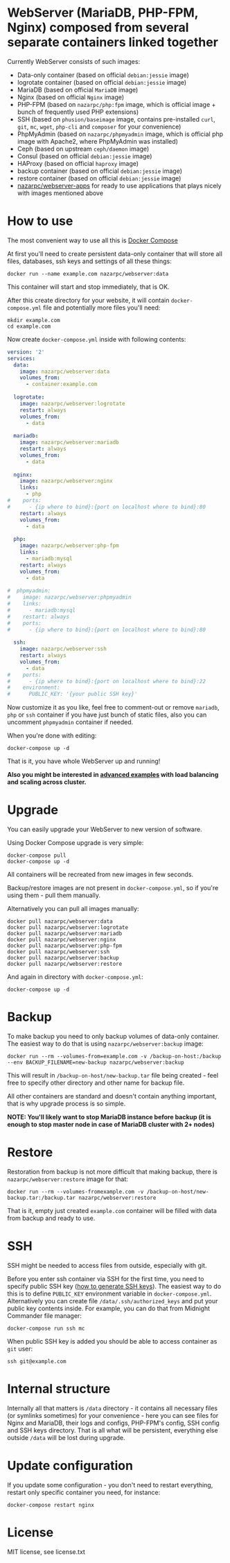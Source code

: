 # WebServer (MariaDB, PHP-FPM, Nginx) composed from several separate containers linked together
Currently WebServer consists of such images:
* Data-only container (based on official `debian:jessie` image)
* logrotate container (based on official `debian:jessie` image)
* MariaDB (based on official `MariaDB` image)
* Nginx (based on official `Nginx` image)
* PHP-FPM (based on `nazarpc/php:fpm` image, which is official image + bunch of frequently used PHP extensions)
* SSH (based on `phusion/baseimage` image, contains pre-installed `curl`, `git`, `mc`, `wget`, `php-cli` and `composer` for your convenience)
* PhpMyAdmin (based on `nazarpc/phpmyadmin` image, which is official php image with Apache2, where PhpMyAdmin was installed)
* Ceph (based on upstream `ceph/daemon` image)
* Consul (based on official `debian:jessie` image)
* HAProxy (based on official `haproxy` image)
* backup container (based on official `debian:jessie` image)
* restore container (based on official `debian:jessie` image)
* [nazarpc/webserver-apps](https://github.com/nazar-pc/docker-webserver-apps) for ready to use applications that plays nicely with images mentioned above

# How to use
The most convenient way to use all this is [Docker Compose](https://docs.docker.com/compose/)

At first you'll need to create persistent data-only container that will store all files, databases, ssh keys and settings of all these things:
```
docker run --name example.com nazarpc/webserver:data
```

This container will start and stop immediately, that is OK.

After this create directory for your website, it will contain `docker-compose.yml` file and potentially more files you'll need:
```
mkdir example.com
cd example.com
```

Now create `docker-compose.yml` inside with following contents:

```yml
version: '2'
services:
  data:
    image: nazarpc/webserver:data
    volumes_from:
      - container:example.com
  
  logrotate:
    image: nazarpc/webserver:logrotate
    restart: always
    volumes_from:
      - data
  
  mariadb:
    image: nazarpc/webserver:mariadb
    restart: always
    volumes_from:
      - data
  
  nginx:
    image: nazarpc/webserver:nginx
    links:
      - php
#    ports:
#      - {ip where to bind}:{port on localhost where to bind}:80
    restart: always
    volumes_from:
      - data
  
  php:
    image: nazarpc/webserver:php-fpm
    links:
      - mariadb:mysql
    restart: always
    volumes_from:
      - data
  
#  phpmyadmin:
#    image: nazarpc/webserver:phpmyadmin
#    links:
#      - mariadb:mysql
#    restart: always
#    ports:
#      - {ip where to bind}:{port on localhost where to bind}:80
  
  ssh:
    image: nazarpc/webserver:ssh
    restart: always
    volumes_from:
      - data
#    ports:
#      - {ip where to bind}:{port on localhost where to bind}:22
#    environment:
#      PUBLIC_KEY: '{your public SSH key}'
```

Now customize it as you like, feel free to comment-out or remove `mariadb`, `php` or `ssh` container if you have just bunch of static files, also you can uncomment `phpmyadmin` container if needed.

When you're done with editing:
```
docker-compose up -d
```

That is it, you have whole WebServer up and running!

**Also you might be interested in [advanced examples](docs/advanced.md) with load balancing and scaling across cluster.**

# Upgrade
You can easily upgrade your WebServer to new version of software.

Using Docker Compose upgrade is very simple:
```
docker-compose pull
docker-compose up -d
```
All containers will be recreated from new images in few seconds.

Backup/restore images are not present in `docker-compose.yml`, so if you're using them - pull them manually.

Alternatively you can pull all images manually:
```
docker pull nazarpc/webserver:data
docker pull nazarpc/webserver:logrotate
docker pull nazarpc/webserver:mariadb
docker pull nazarpc/webserver:nginx
docker pull nazarpc/webserver:php-fpm
docker pull nazarpc/webserver:ssh
docker pull nazarpc/webserver:backup
docker pull nazarpc/webserver:restore
```

And again in directory with `docker-compose.yml`:
```
docker-compose up -d
```

# Backup
To make backup you need to only backup volumes of data-only container. The easiest way to do that is using `nazarpc/webserver:backup` image:
```
docker run --rm --volumes-from=example.com -v /backup-on-host:/backup --env BACKUP_FILENAME=new-backup nazarpc/webserver:backup
```

This will result in `/backup-on-host/new-backup.tar` file being created - feel free to specify other directory and other name for backup file.

All other containers are standard and doesn't contain anything important, that is why upgrade process is so simple.

**NOTE: You'll likely want to stop MariaDB instance before backup (it is enough to stop master node in case of MariaDB cluster with 2+ nodes)**

# Restore
Restoration from backup is not more difficult that making backup, there is `nazarpc/webserver:restore` image for that:
```
docker run --rm --volumes-fromexample.com -v /backup-on-host/new-backup.tar:/backup.tar nazarpc/webserver:restore
```

That is it, empty just created `example.com` container will be filled with data from backup and ready to use.

# SSH
SSH might be needed to access files from outside, especially with git.

Before you enter ssh container via SSH for the first time, you need to specify public SSH key ([how to generate SSH keys](https://help.github.com/articles/generating-ssh-keys/#step-2-generate-a-new-ssh-key)).
The easiest way to do this is to define `PUBLIC_KEY` environment variable in `docker-compose.yml`.
Alternatively you can create file `/data/.ssh/authorized_keys` and put your public key contents inside.
For example, you can do that from Midnight Commander file manager:
```
docker-compose run ssh mc
```

When public SSH key is added you should be able to access container as `git` user:
```
ssh git@example.com
```

# Internal structure
Internally all that matters is `/data` directory - it contains all necessary files (or symlinks sometimes) for your convenience - here you can see files for Nginx and MariaDB, their logs and configs, PHP-FPM's config, SSH config and SSH keys directory.
That is all what will be persistent, everything else outside `/data` will be lost during upgrade.

# Update configuration
If you update some configuration - you don't need to restart everything, restart only specific container you need, for instance:
```
docker-compose restart nginx
```

# License
MIT license, see license.txt
